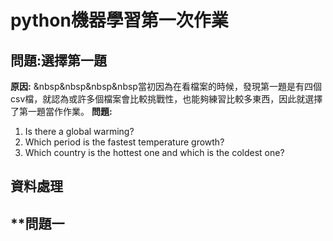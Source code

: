 # **python機器學習第一次作業** #
## **問題:選擇第一題** ##
**原因:**
&nbsp&nbsp&nbsp&nbsp當初因為在看檔案的時候，發現第一題是有四個csv檔，就認為或許多個檔案會比較挑戰性，也能夠練習比較多東西，因此就選擇了第一題當作作業。
**問題:**
1. Is there a global warming?
2. Which period is the fastest temperature growth?
3. Which country is the hottest one and which is the coldest one?
## **資料處理** ##

## **問題一
